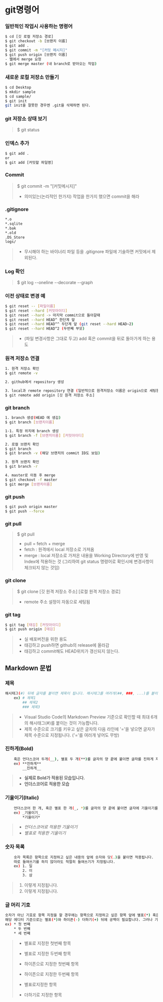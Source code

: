 # git명령어

### 일반적인 작업시 사용하는 명령어
```bash
$ cd [깃 로컬 저장소 경로]
$ git checkout -b [브랜치 이름]
$ git add .
$ git commit -m "[커밋 메시지]"
$ git push origin [브랜치 이름]
- 웹에서 merge 요청
$ git merge master (내 branch로 받아오는 작업)
```
### 새로운 로컬 저장소 만들기
```bash
$ cd Desktop
$ mkdir sample
$ cd sample/
$ git init
git init을 잘못한 경우엔 .git을 삭제하면 된다.
```
### git 저장소 상태 보기
>$ git status

### 인덱스 추가
```bash
$ git add . 
or
$ git add [커밋할 파일명]
```
### Commit
>$ git commit -m "[커밋메시지]"
>- 의미있는(논리적인 한가지) 작업을 한가지 했으면 commit을 해라

### .gitignore
```bash
*.o 
*.sqlite 
*.bak 
*.old 
.DS_Store 
logs/
```
>- 무시해야 하는 바이너리 파일 등을 .gitignore 파일에 기술하면 커밋에서 제외된다.

### Log 확인
> $ git log --oneline --decorate --graph

### 이전 상태로 변경 예
```bash
$ git reset -- [파일이름]
$ git reset --hard [커밋아이디]
$ git reset --hard -> 마지막 commit으로 돌아갈때
$ git reset --hard HEAD^ 한단계 앞
$ git reset --hard HEAD^^ 두단계 앞 (git reset --hard HEAD~2)
$ git reset --hard HEAD^2 (두번째 부모)
```
>- (파일 변경사항은 그대로 두고) add 혹은 commit을 뒤로 돌아가게 하는 용도

### 원격 저장소 연결
```bash
1. 원격 저장소 확인
$ git remote -v

2. github에서 repository 생성

3. local과 remote repository 연결 (일반적으로 원격저장소 이름은 origin으로 세팅함)
$ git remote add origin [깃 원격 저장소 주소]
```

### git branch
```bash
1. branch 생성(HEAD 에 생김)
$ git branch [브랜치이름]  

1-1. 특정 위치에 branch 생성
$ git branch -f [브랜치이름] [커밋아이디]

2. 로컬 브랜치 확인
$ git branch
$ git branch -v (해당 브랜치의 commit ID도 보임)

3. 원격 브랜치 확인
$ git branch -r 

4. master로 이동 후 merge
$ git checkout -f master
$ git merge [브랜치이름]
```

### git push
```bash
$ git push origin master 
$ git push --force 
```

### git pull
>$ git pull
>- pull = fetch + merge
>- fetch : 원격에서 local 저장소로 가져옴
>- merge : local 저장소로 가져온 내용을 Working Directory에 반영 및 Index에 적용하는 것 (그리하여 git status 명령어로 확인시에 변경사항이 체크되지 않는 것임)

### git clone
>$ git clone [깃 원격 저장소 주소] [로컬 원격 저장소 경로]
>- remote 주소 설정이 자동으로 세팅됨

### git tag
```bash
$ git tag [태깅] [커밋아이디]
$ git push origin [태깅] 
```
>- 실 배포버전을 위한 용도
>- 태깅하고 push하면 github의 release에 올라감
>- 태깅하고 commit해도 HEAD위치가 갱신되지 않는다.

## Markdown 문법
### 제목
```bash
해시태그(#) 뒤에 글자를 붙이면 제목이 됩니다. 해시태그를 여러개(##, ###, ...)를 붙이면 차차로 글자 크기가 줄어듭니다.
    ex) # 제목1
        ## 제목2
        ### 제목3
```        
>- Visual Studio Code의 Markdown Preview 기준으로 확인할 때 최대 6개의 해시태그(#)를 붙이는 것이 가능합니다.
>- 제목 수준으로 크기를 키우고 싶은 글자의 다음 라인에 '='을 넣으면 글자가 제목 수준으로 지정됩니다. ('='를 여러개 넣어도 무방)

### 진하게(Bold)
```bash
    혹은 언더스코어 두개(__), 별표 두 개(**)를 글자의 양 끝에 붙이면 글자를 진하게 지정 가능합니다.
    ex) **진하게**
        __진하게__
```
>- **실제로 Bold가 적용된 모습입니다.**
>- __언더스코어로 적용한 모습__

### 기울이기(Italic)
```bash
    언더스코어 한 개, 혹은 별표 한 개(_, *)를 글자의 양 끝에 붙이면 글자에 기울이기를 적용 가능합니다.
    ex) _기울이기_
        *기울이기*
```
>- _언더스코어로 적용한 기울이기_
>- *별표로 적용한 기울이기*

### 숫자 목록
```bash
    숫자 목록은 항목으로 지정하고 싶은 내용의 앞에 숫자와 닷(.)을 붙이면 적용됩니다.
    따로 들여쓰기를 하지 않더라도 적절히 들여쓰기가 지정됩니다.
    ex) 1. 일
        2. 이
        3. 삼
```
>1. 이렇게 지정됩니다.
>2. 이렇게 지정됩니다.

### 글 머리 기호
```bash
숫자가 아닌 기호로 항목 지정을 할 경우에는 항목으로 지정하고 싶은 항목 앞에 별표(*) 혹은 하이픈(-), 또는 더하기(+) 기호를 붙입니다.
해당 에디터 기준으로는 별표(*)와 하이픈(-) 더하기(+) 뒤에 공백이 필요합니다. 그러나 기호들을 혼용하면 문단이 구분되어 간격이 생기므로 통일하는 편이 좋습니다.
ex) * 첫 번째
    * 두 번째
    * 세 번째
```
>- 별표로 지정한 첫번째 항목
>- 별표로 지정한 두번째 항목
>
>- 하이픈으로 지정한 첫번째 항목
>- 하이픈으로 지정한 두번째 항목
>
>- 별표로지정한 항목
>- 더하기로 지정한 항목

